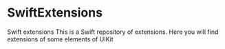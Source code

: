 # SwiftExtensions
Swift extensions
This is a Swift repository of extensions. Here you will find extensions of some elements of UIKit
